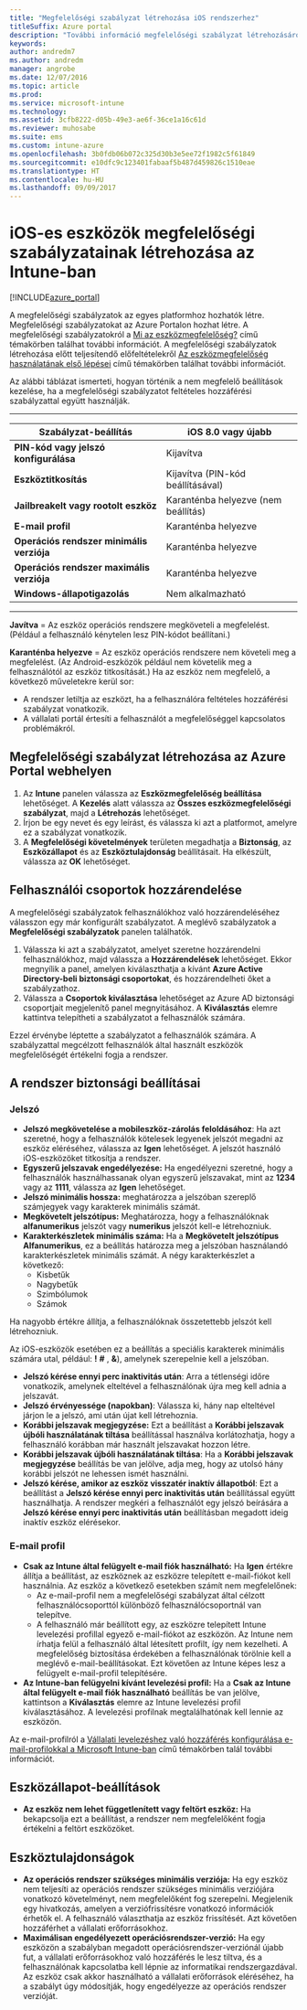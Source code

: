 ```yaml
---
title: "Megfelelőségi szabályzat létrehozása iOS rendszerhez"
titleSuffix: Azure portal
description: "További információ megfelelőségi szabályzat létrehozásáról iOS rendszerhez.”"
keywords: 
author: andredm7
ms.author: andredm
manager: angrobe
ms.date: 12/07/2016
ms.topic: article
ms.prod: 
ms.service: microsoft-intune
ms.technology: 
ms.assetid: 3cfb8222-d05b-49e3-ae6f-36ce1a16c61d
ms.reviewer: muhosabe
ms.suite: ems
ms.custom: intune-azure
ms.openlocfilehash: 3b0fdb06b072c325d30b3e5ee72f1982c5f61849
ms.sourcegitcommit: e10dfc9c123401fabaaf5b487d459826c1510eae
ms.translationtype: HT
ms.contentlocale: hu-HU
ms.lasthandoff: 09/09/2017
---
```

# <a name="how-to-create-a-device-compliance-policy-for-ios-devices-in-intune"></a>iOS-es eszközök megfelelőségi szabályzatainak létrehozása az Intune-ban


[!INCLUDE[azure_portal](./includes/azure_portal.md)]

A megfelelőségi szabályzatok az egyes platformhoz hozhatók létre.  Megfelelőségi szabályzatokat az Azure Portalon hozhat létre. A megfelelőségi szabályzatokról a [Mi az eszközmegfelelőség?](device-compliance.md) című témakörben találhat további információt. A megfelelőségi szabályzatok létrehozása előtt teljesítendő előfeltételekről [Az eszközmegfelelőség használatának első lépései](device-compliance-get-started.md) című témakörben találhat további információt.

Az alábbi táblázat ismerteti, hogyan történik a nem megfelelő beállítások kezelése, ha a megfelelőségi szabályzatot feltételes hozzáférési szabályzattal együtt használják.

-------------------------------


| **Szabályzat-beállítás** | **iOS 8.0 vagy újabb** |
| --- | --- |
| **PIN-kód vagy jelszó konfigurálása** | Kijavítva |   
| **Eszköztitkosítás** | Kijavítva (PIN-kód beállításával) |
| **Jailbreakelt vagy rootolt eszköz** | Karanténba helyezve (nem beállítás)
| **E-mail profil** | Karanténba helyezve |
|**Operációs rendszer minimális verziója** | Karanténba helyezve |
| **Operációs rendszer maximális verziója** | Karanténba helyezve |  
| **Windows-állapotigazolás** | Nem alkalmazható |  
----------------------------


**Javítva** = Az eszköz operációs rendszere megköveteli a megfelelést. (Például a felhasználó kénytelen lesz PIN-kódot beállítani.)

**Karanténba helyezve** = Az eszköz operációs rendszere nem követeli meg a megfelelést. (Az Android-eszközök például nem követelik meg a felhasználótól az eszköz titkosítását.) Ha az eszköz nem megfelelő, a következő műveletekre kerül sor:

- A rendszer letiltja az eszközt, ha a felhasználóra feltételes hozzáférési szabályzat vonatkozik.
- A vállalati portál értesíti a felhasználót a megfelelőséggel kapcsolatos problémákról.

## <a name="create-a-compliance-policy-in-the-azure-portal"></a>Megfelelőségi szabályzat létrehozása az Azure Portal webhelyen

1. Az **Intune** panelen válassza az **Eszközmegfelelőség beállítása** lehetőséget. A **Kezelés** alatt válassza az **Összes eszközmegfelelőségi szabályzat**, majd a **Létrehozás** lehetőséget.
2. Írjon be egy nevet és egy leírást, és válassza ki azt a platformot, amelyre ez a szabályzat vonatkozik.
3. A **Megfelelőségi követelmények** területen megadhatja a **Biztonság**, az **Eszközállapot** és az **Eszköztulajdonság** beállításait. Ha elkészült, válassza az **OK** lehetőséget.

<!--- 4. Choose **Actions for noncompliance** to say what actions should happen when a device is determined as noncompliant with this policy.
5. In the **Actions for noncompliance** blade, choose **Add** to create a new action.  The action parameters blade allows you to specify the action, email recipients that should receive the notification in addition to the user of the device, and the content of the notification that you want to send.
7. The message template option allows you to create several custom emails depending on when the action is set to take. For example, you can create a message for notifications that are sent for the first time and a different message for final warning before access is blocked. The custom messages that you create can be used for all your device compliance policy.
7. Specify the **Grace period** which determines when that action to take place.  For example, you may want to send a notification as soon as the device is evaluated as noncompliant, but allow some time before enforcing the conditional access policy to block access to company resources like SharePoint online.
8. Choose **Add** to finish creating the action.
9. You can create multiple actions and the sequence in which they should occur. Choose **Ok** when you are finished creating all the actions.--->

## <a name="assign-user-groups"></a>Felhasználói csoportok hozzárendelése

A megfelelőségi szabályzatok felhasználókhoz való hozzárendeléséhez válasszon egy már konfigurált szabályzatot. A meglévő szabályzatok a **Megfelelőségi szabályzatok** panelen találhatók.

1. Válassza ki azt a szabályzatot, amelyet szeretne hozzárendelni felhasználókhoz, majd válassza a **Hozzárendelések** lehetőséget. Ekkor megnyílik a panel, amelyen kiválaszthatja a kívánt **Azure Active Directory-beli biztonsági csoportokat**, és hozzárendelheti őket a szabályzathoz.
2. Válassza a **Csoportok kiválasztása** lehetőséget az Azure AD biztonsági csoportjait megjelenítő panel megnyitásához.  A **Kiválasztás** elemre kattintva telepítheti a szabályzatot a felhasználók számára.

Ezzel érvénybe léptette a szabályzatot a felhasználók számára.  A szabályzattal megcélzott felhasználók által használt eszközök megfelelőségét értékelni fogja a rendszer.

<!---## Compliance policy settings--->

## <a name="system-security-settings"></a>A rendszer biztonsági beállításai

### <a name="password"></a>Jelszó

- **Jelszó megkövetelése a mobileszköz-zárolás feloldásához**: Ha azt szeretné, hogy a felhasználók kötelesek legyenek jelszót megadni az eszköz eléréséhez, válassza az **Igen** lehetőséget. A jelszót használó iOS-eszközöket titkosítja a rendszer.
- **Egyszerű jelszavak engedélyezése:** Ha engedélyezni szeretné, hogy a felhasználók használhassanak olyan egyszerű jelszavakat, mint az **1234** vagy az **1111**, válassza az **Igen** lehetőséget.
- **Jelszó minimális hossza:** meghatározza a jelszóban szereplő számjegyek vagy karakterek minimális számát.
- **Megkövetelt jelszótípus:** Meghatározza, hogy a felhasználóknak **alfanumerikus** jelszót vagy **numerikus** jelszót kell-e létrehozniuk.
- **Karakterkészletek minimális száma:** Ha a **Megkövetelt jelszótípus** **Alfanumerikus**, ez a beállítás határozza meg a jelszóban használandó karakterkészletek minimális számát. A négy karakterkészlet a következő:
  - Kisbetűk
  - Nagybetűk
  - Szimbólumok
  - Számok

Ha nagyobb értékre állítja, a felhasználóknak összetettebb jelszót kell létrehozniuk.

Az iOS-eszközök esetében ez a beállítás a speciális karakterek minimális számára utal, például: **!** **#** , **&amp;**), amelynek szerepelnie kell a jelszóban.

- **Jelszó kérése ennyi perc inaktivitás után**: Arra a tétlenségi időre vonatkozik, amelynek elteltével a felhasználónak újra meg kell adnia a jelszavát.
- **Jelszó érvényessége (napokban)**: Válassza ki, hány nap elteltével járjon le a jelszó, ami után újat kell létrehoznia.
- **Korábbi jelszavak megjegyzése:** Ezt a beállítást a **Korábbi jelszavak újbóli használatának tiltása** beállítással használva korlátozhatja, hogy a felhasználó korábban már használt jelszavakat hozzon létre.
- **Korábbi jelszavak újbóli használatának tiltása**: Ha a **Korábbi jelszavak megjegyzése** beállítás be van jelölve, adja meg, hogy az utolsó hány korábbi jelszót ne lehessen ismét használni.
- **Jelszó kérése, amikor az eszköz visszatér inaktív állapotból**: Ezt a beállítást a **Jelszó kérése ennyi perc inaktivitás után** beállítással együtt használhatja. A rendszer megkéri a felhasználót egy jelszó beírására a **Jelszó kérése ennyi perc inaktivitás után** beállításban megadott ideig inaktív eszköz elérésekor.

### <a name="email-profile"></a>E-mail profil

- **Csak az Intune által felügyelt e-mail fiók használható:** Ha **Igen** értékre állítja a beállítást, az eszköznek az eszközre telepített e-mail-fiókot kell használnia. Az eszköz a következő esetekben számít nem megfelelőnek:
  - Az e-mail-profil nem a megfelelőségi szabályzat által célzott felhasználócsoporttól különböző felhasználócsoportnál van telepítve.
  - A felhasználó már beállított egy, az eszközre telepített Intune levelezési profillal egyező e-mail-fiókot az eszközön. Az Intune nem írhatja felül a felhasználó által létesített profilt, így nem kezelheti. A megfelelőség biztosítása érdekében a felhasználónak törölnie kell a meglévő e-mail-beállításokat. Ezt követően az Intune képes lesz a felügyelt e-mail-profil telepítésére.
- **Az Intune-ban felügyelni kívánt levelezési profil:** Ha a **Csak az Intune által felügyelt e-mail fiók használható** beállítás be van jelölve, kattintson a **Kiválasztás** elemre az Intune levelezési profil kiválasztásához. A levelezési profilnak megtalálhatónak kell lennie az eszközön.

Az e-mail-profilról a [Vállalati levelezéshez való hozzáférés konfigurálása e-mail-profilokkal a Microsoft Intune-ban](https://docs.microsoft.com/intune-classic/deploy-use/configure-access-to-corporate-email-using-email-profiles-with-microsoft-intune) című témakörben talál további információt.

## <a name="device-health-settings"></a>Eszközállapot-beállítások

- **Az eszköz nem lehet függetlenített vagy feltört eszköz:** Ha bekapcsolja ezt a beállítást, a rendszer nem megfelelőként fogja értékelni a feltört eszközöket.

## <a name="device-properties"></a>Eszköztulajdonságok

- **Az operációs rendszer szükséges minimális verziója:** Ha egy eszköz nem teljesíti az operációs rendszer szükséges minimális verziójára vonatkozó követelményt, nem megfelelőként fog szerepelni. Megjelenik egy hivatkozás, amelyen a verziófrissítésre vonatkozó információk érhetők el. A felhasználó választhatja az eszköz frissítését. Azt követően hozzáférhet a vállalati erőforrásokhoz.
- **Maximálisan engedélyezett operációsrendszer-verzió:** Ha egy eszközön a szabályban megadott operációsrendszer-verziónál újabb fut, a vállalati erőforrásokhoz való hozzáférés le lesz tiltva, és a felhasználónak kapcsolatba kell lépnie az informatikai rendszergazdával. Az eszköz csak akkor használható a vállalati erőforrások eléréséhez, ha a szabályt úgy módosítják, hogy engedélyezze az operációs rendszer verzióját.

<!--- ## Next steps

[How to monitor device compliance](device-compliance-monitor.md)--->
